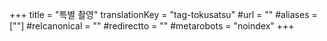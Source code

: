 +++
title = "특별 촬영"
translationKey = "tag-tokusatsu"
#url = ""
#aliases = [""]
#relcanonical = ""
#redirectto = ""
#metarobots = "noindex"
+++
